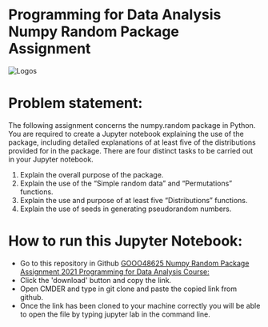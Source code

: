 # Programming for Data Analysis Numpy Random Package Assignment 


![Logos](img/readmeimage.png)




# Problem statement:
The following assignment concerns the numpy.random package in Python. You are
required to create a Jupyter notebook explaining the use of the package, including
detailed explanations of at least five of the distributions provided for in the package.
There are four distinct tasks to be carried out in your Jupyter notebook.
1. Explain the overall purpose of the package.
2. Explain the use of the “Simple random data” and “Permutations” functions.
3. Explain the use and purpose of at least five “Distributions” functions.
4. Explain the use of seeds in generating pseudorandom numbers.


# How to run this Jupyter Notebook:

- Go to this repository in Github [GOOO48625 Numpy Random Package Assignment 2021 Programming for Data Analysis Course:](https://github.com/katel85/numpy.random-assignment-) 
- Click the 'download' button and copy the link.
- Open CMDER and type in git clone and paste the copied link from github.
- Once the link has been cloned to your machine correctly you will be able to open the file by typing jupyter lab in the command line.

